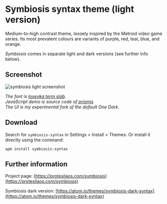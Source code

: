 # Symbiosis syntax theme (light version)

Medium-to-high contrast theme, loosely inspired by the Metroid video game series. Its most prevalent colours are variants of purple, red, teal, blue, and orange.

*Symbiosis* comes in separate light and dark versions (see further info below).

## Screenshot

![symbiosis light screenshot](https://raw.githubusercontent.com/protesilaos/prot16/master/symbiosis/img/symbiosis_light_sample.png)

*The font is [Iosevka term slab](https://github.com/be5invis/Iosevka)*.  
*JavaScript demo is source code of [prismjs](http://prismjs.com/)*  
*The UI is my experimental fork of the default One Dark*.

## Download

Search for `symbiosis-syntax` in Settings > Install > Themes. Or install it directly using the command:

```shell
apm install symbiosis-syntax
```

## Further information

Project page: [https://protesilaos.com/symbiosis](https://protesilaos.com/symbiosis)

Symbiosis dark version: [https://atom.io/themes/symbiosis-dark-syntax](https://atom.io/themes/symbiosis-dark-syntax)
